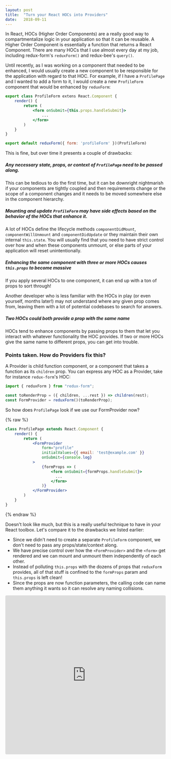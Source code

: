```yaml
---
layout: post
title:  "Turn your React HOCs into Providers"
date:   2018-09-11
---
```


In React, HOCs (Higher Order Components) are a really good way to compartmentalize logic in your application so that it can be reusable. A Higher Order Component is essentially a function that returns a React Component. There are many HOCs that I use almost every day at my job, including redux-form's <code>reduxForm()</code> and redux-bee's <code>query()</code>.

Until recently, as I was working on a component that needed to be enhanced, I would usually create a new component to be responsible for the application with regard to that HOC. For example, if I have a <code>ProfilePage</code> and I wanted to add a form to it, I would create a new <code>ProfileForm</code> component that would be enhanced by `reduxForm`:

``` jsx
export class ProfileForm extens React.Component {
    render() {
        return (
            <form onSubmit={this.props.handleSubmit}>
                ...
            </form>
        )
    }
}

export default reduxForm({ form: 'profileForm' })(ProfileForm)
```

This is fine, but over time it presents a couple of drawbacks:

##### Any necessary state, props, or context of `ProfilePage` need to be passed along.

This can be tedious to do the first time, but it can be downright nightmarish if your components are tightly coupled and then requirements change or the scope of a component changes and it needs to be moved somewhere else in the component hierarchy.

##### Mounting and update `ProfileForm` may have side effects based on the behavior of the HOCs that enhance it.

A lot of HOCs define the lifecycle methods `componentDidMount`, `componentWillUnmount` and `componentDidUpdate` or they maintain their own internal `this.state`. You will usually find that you need to have strict control over how and when these components unmount, or else parts of your application will reset unintentionally.

##### Enhancing the same component with three or more HOCs causes `this.props` to become massive

If you apply several HOCs to one component, it can end up with a ton of props to sort through! 

Another developer who is less familiar with the HOCs in play (or even yourself, months later!) may not understand where any given prop comes from, leaving them with a lot of potential codebases to search for answers.

##### Two HOCs could both provide a prop with the same name

HOCs tend to enhance components by passing props to them that let you interact with whatever functionality the HOC provides. If two or more HOCs give the same name to different props, you can get into trouble.

### Points taken. How do Providers fix this?

A Provider is child function component, or a component that takes a function as its `children` prop. You can express any HOC as a Provider, take for instance `redux-form`'s HOC:

``` jsx
import { reduxForm } from "redux-form";

const toRenderProp = ({ children, ...rest }) => children(rest);
const FormProvider = reduxForm()(toRenderProp);
```

So how does `ProfilePage` look if we use our FormProvider now?

{% raw %}
```jsx
class ProfilePage extends React.Component {
    render() {
        return (
            <FormProvider 
                form="profile" 
                initialValues={{ email: 'test@example.com' }} 
                onSubmit={console.log}
            >
                {formProps => (
                    <form onSubmit={formProps.handleSubmit}>
                      ...
                    </form>
                )}
            </FormProvider>
        )
    }
}
```
{% endraw %}

Doesn't look like much, but this is a really useful technique to have in your React toolbox. Let's compare it to the drawbacks we listed earlier:

- Since we didn't need to create a separate `ProfileForm` component, we don't need to pass any props/state/context along.
- We have precise control over how the `<FormProvider>` and the `<form>` get rendered and we can mount and unmount them independently of each other.
- Instead of polluting `this.props` with the dozens of props that `reduxForm` provides, all of that stuff is confined to the `formProps` param and `this.props` is left clean!
- Since the props are now function parameters, the calling code can name them anything it wants so it can resolve any naming collisions.

<iframe src="https://codesandbox.io/embed/n368mwry7m" style="width:100%; height:500px; border:0; border-radius: 4px; overflow:hidden;" sandbox="allow-modals allow-forms allow-popups allow-scripts allow-same-origin"></iframe>
